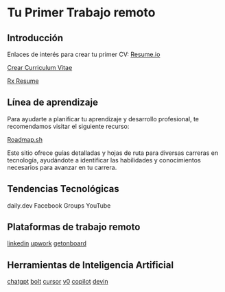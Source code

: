 # Tu Primer Trabajo remoto

## Introducción

Enlaces de interés para crear tu primer CV:
[Resume.io](https://resume.io/cv-templates?cq_plac=&cq_net=g&cq_pos=&cq_med=&cq_plt=gp&ga_utm_source=google&utm_medium=ppc&utm_campaign=1433540151&utm_adgroup=cv-generic&utm_custom=Resume.io|SA.MISC|PS|NB&utm_content=582553125525&utm_term=cv&matchtype=b&device=c&location=9070005&gad_source=1&gclid=Cj0KCQiApNW6BhD5ARIsACmEbkVJTthABvQsJqJx6Z9s8bCQCpMp9sTCDk4YdFF51Eq8-liFMvkVDNwaAsqjEALw_wcB)

[Crear Curriculum Vitae](https://www.onlinecv.es/ls/hacer-curriculum-vitae/?utm_source=google&utm_medium=cpc&utm_campaign=10104159086&utm_term=cv&utm_adgroup=100301716534&utm_network=g&utm_device=c&utm_matchtype=b&utm_loc_physical_ms=9070005&gad_source=1&gclid=Cj0KCQiApNW6BhD5ARIsACmEbkVBChhdsZcMc8j5m3btJdyPxBx2zs6MJ54TUIi8Q6DjFjR1sbJOylsaApUoEALw_wcB)

[Rx Resume](https://rxresu.me/)

## Línea de aprendizaje

Para ayudarte a planificar tu aprendizaje y desarrollo profesional, te recomendamos visitar el siguiente recurso:

[Roadmap.sh](https://roadmap.sh/)

Este sitio ofrece guías detalladas y hojas de ruta para diversas carreras en tecnología, ayudándote a identificar las habilidades y conocimientos necesarios para avanzar en tu carrera.

## Tendencias Tecnológicas

daily.dev
Facebook Groups
YouTube

## Plataformas de trabajo remoto

[linkedin](https://www.linkedin.com/)
[upwork](https://www.upwork.com/)
[getonboard](https://www.getonbrd.com/)

## Herramientas de Inteligencia Artificial

[chatgpt](https://chat.openai.com/)
[bolt](https://bolt.new/)
[cursor](https://www.cursor.com/)
[v0](https://v0.dev/)
[copilot](https://copilot.github.com/)
[devin](https://devin.ai/)
